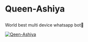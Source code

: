 # Queen-Ashiya <p align="center">

World best multi device whatsapp bot🖤

<a href="https://ibb.co/Wzsvm6b"><img src="https://i.ibb.co/fNQdj2h/Qeen-Ashiya.jpg" alt="Qeen-Ashiya" border="0" /></a>
